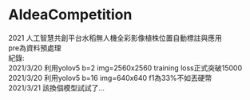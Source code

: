 # AIdeaCompetition
 2021 人工智慧共創平台水稻無人機全彩影像植株位置自動標註與應用  
 pre為資料預處理  
 紀錄:  
 2021/3/20 利用yolov5 b=2 img=2560x2560 training loss正式突破15000  
 2021/3/20 利用yolov5 b=16 img=640x640 f1為33%不如丟硬幣  
 2021/3/21 該換個模型試試了...  
